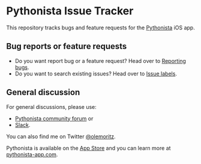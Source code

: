 # Pythonista Issue Tracker

This repository tracks bugs and feature requests for the [Pythonista][pythonista-website] iOS app.

## Bug reports or feature requests

* Do you want report bug or a feature request? Head over to [Reporting bugs][reporting-bugs].
* Do you want to search existing issues? Head over to [Issue labels][issue-labels].

## General discussion

For general discussions, please use:

* [Pythonista community forum][pythonista-forum] or
* [Slack][pythonista-slack].

You can also find me on Twitter [@olemoritz][twitter-ole].

Pythonista is available on the [App Store][pythonista-app-store] and you can learn more at [pythonista-app.com][pythonista-website].


[pythonista-website]: http://pythonista-app.com
[pythonista-app-store]: https://itunes.apple.com/us/app/pythonista-3/id1085978097?ls=1&mt=8
[pythonista-forum]: https://forum.omz-software.com/category/5/pythonista
[pythonista-slack]: https://forum.omz-software.com/topic/3116/pythonista-slack-chat
[twitter-ole]: http://twitter.com/olemoritz
[issues]: https://github.com/omz/Pythonista-Issues/issues
[reporting-bugs]: CONTRIBUTING.md#reporting-bugs
[issue-labels]: CONTRIBUTING.md#issue-labels